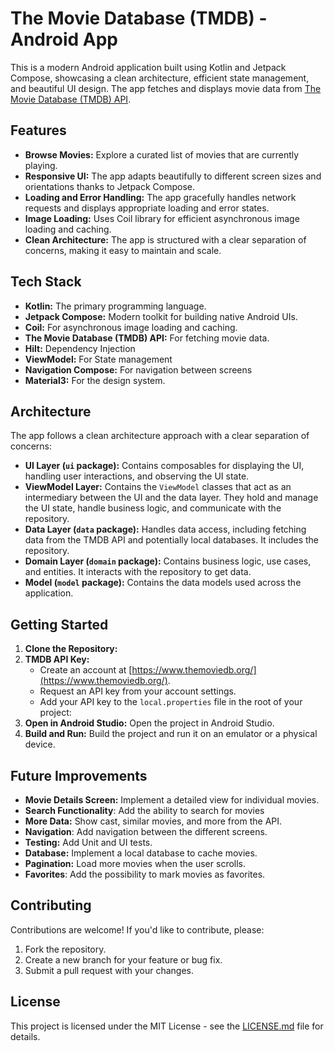 # The Movie Database (TMDB) - Android App

This is a modern Android application built using Kotlin and Jetpack Compose, showcasing a clean architecture, efficient state management, and beautiful UI design. The app fetches and displays movie data from [The Movie Database (TMDB) API](https://developer.themoviedb.org/docs).

## Features

*   **Browse Movies:** Explore a curated list of movies that are currently playing.
*   **Responsive UI:** The app adapts beautifully to different screen sizes and orientations thanks to Jetpack Compose.
*   **Loading and Error Handling:** The app gracefully handles network requests and displays appropriate loading and error states.
*   **Image Loading:** Uses Coil library for efficient asynchronous image loading and caching.
* **Clean Architecture:** The app is structured with a clear separation of concerns, making it easy to maintain and scale.

## Tech Stack

*   **Kotlin:** The primary programming language.
*   **Jetpack Compose:** Modern toolkit for building native Android UIs.
*   **Coil:** For asynchronous image loading and caching.
*   **The Movie Database (TMDB) API:** For fetching movie data.
*   **Hilt:** Dependency Injection
* **ViewModel:** For State management
* **Navigation Compose:** For navigation between screens
* **Material3:** For the design system.

## Architecture

The app follows a clean architecture approach with a clear separation of concerns:

*   **UI Layer (`ui` package):** Contains composables for displaying the UI, handling user interactions, and observing the UI state.
*   **ViewModel Layer:** Contains the `ViewModel` classes that act as an intermediary between the UI and the data layer. They hold and manage the UI state, handle business logic, and communicate with the repository.
*   **Data Layer (`data` package):** Handles data access, including fetching data from the TMDB API and potentially local databases. It includes the repository.
*   **Domain Layer (`domain` package):** Contains business logic, use cases, and entities. It interacts with the repository to get data.
* **Model (`model` package):** Contains the data models used across the application.

## Getting Started

1.  **Clone the Repository:**
2.  **TMDB API Key:**
    *   Create an account at [https://www.themoviedb.org/](https://www.themoviedb.org/).
    *   Request an API key from your account settings.
    *   Add your API key to the `local.properties` file in the root of your project:
3.  **Open in Android Studio:** Open the project in Android Studio.
4.  **Build and Run:** Build the project and run it on an emulator or a physical device.

## Future Improvements

*   **Movie Details Screen:** Implement a detailed view for individual movies.
* **Search Functionality**: Add the ability to search for movies
*   **More Data:** Show cast, similar movies, and more from the API.
* **Navigation**: Add navigation between the different screens.
*   **Testing:** Add Unit and UI tests.
*   **Database:** Implement a local database to cache movies.
*   **Pagination:** Load more movies when the user scrolls.
* **Favorites**: Add the possibility to mark movies as favorites.

## Contributing

Contributions are welcome! If you'd like to contribute, please:

1.  Fork the repository.
2.  Create a new branch for your feature or bug fix.
3.  Submit a pull request with your changes.

## License

This project is licensed under the MIT License - see the [LICENSE.md](LICENSE.md) file for details.